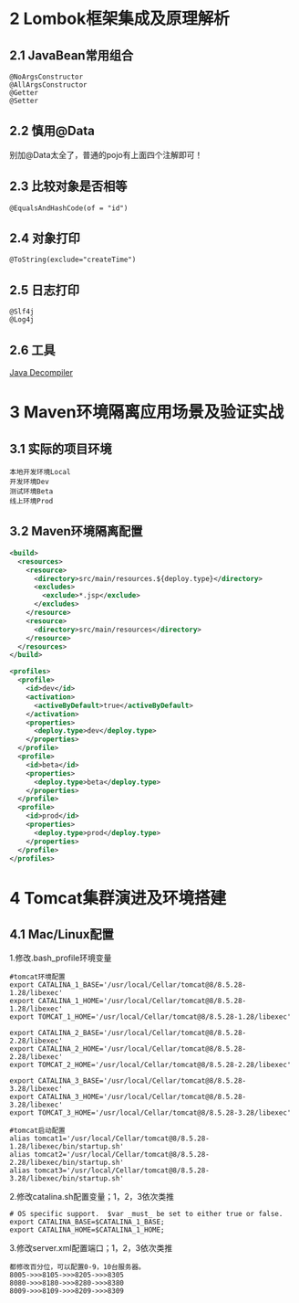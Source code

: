 

# 2 Lombok框架集成及原理解析

## 2.1 JavaBean常用组合
    @NoArgsConstructor
    @AllArgsConstructor
    @Getter
    @Setter
    
## 2.2 慎用@Data
别加@Data太全了，普通的pojo有上面四个注解即可！

## 2.3 比较对象是否相等
    @EqualsAndHashCode(of = "id")
    
## 2.4 对象打印
    @ToString(exclude="createTime")
    
## 2.5 日志打印
    @Slf4j
    @Log4j
    
## 2.6 工具
[Java Decompiler](http://jd.benow.ca/)

# 3 Maven环境隔离应用场景及验证实战

## 3.1 实际的项目环境
    本地开发环境Local
    开发环境Dev
    测试环境Beta
    线上环境Prod
    
## 3.2 Maven环境隔离配置
```xml
<build>
  <resources>
    <resource>
      <directory>src/main/resources.${deploy.type}</directory>
      <excludes>
        <exclude>*.jsp</exclude>
      </excludes>
    </resource>
    <resource>
      <directory>src/main/resources</directory>
    </resource>
  </resources>
</build>

<profiles>
  <profile>
    <id>dev</id>
    <activation>
      <activeByDefault>true</activeByDefault>
    </activation>
    <properties>
      <deploy.type>dev</deploy.type>
    </properties>
  </profile>
  <profile>
    <id>beta</id>
    <properties>
      <deploy.type>beta</deploy.type>
    </properties>
  </profile>
  <profile>
    <id>prod</id>
    <properties>
      <deploy.type>prod</deploy.type>
    </properties>
  </profile>
</profiles>
```

# 4 Tomcat集群演进及环境搭建
## 4.1 Mac/Linux配置
1.修改.bash_profile环境变量
```
#tomcat环境配置
export CATALINA_1_BASE='/usr/local/Cellar/tomcat@8/8.5.28-1.28/libexec'
export CATALINA_1_HOME='/usr/local/Cellar/tomcat@8/8.5.28-1.28/libexec'
export TOMCAT_1_HOME='/usr/local/Cellar/tomcat@8/8.5.28-1.28/libexec'

export CATALINA_2_BASE='/usr/local/Cellar/tomcat@8/8.5.28-2.28/libexec'
export CATALINA_2_HOME='/usr/local/Cellar/tomcat@8/8.5.28-2.28/libexec'
export TOMCAT_2_HOME='/usr/local/Cellar/tomcat@8/8.5.28-2.28/libexec'

export CATALINA_3_BASE='/usr/local/Cellar/tomcat@8/8.5.28-3.28/libexec'
export CATALINA_3_HOME='/usr/local/Cellar/tomcat@8/8.5.28-3.28/libexec'
export TOMCAT_3_HOME='/usr/local/Cellar/tomcat@8/8.5.28-3.28/libexec'

#tomcat启动配置
alias tomcat1='/usr/local/Cellar/tomcat@8/8.5.28-1.28/libexec/bin/startup.sh'
alias tomcat2='/usr/local/Cellar/tomcat@8/8.5.28-2.28/libexec/bin/startup.sh'
alias tomcat3='/usr/local/Cellar/tomcat@8/8.5.28-3.28/libexec/bin/startup.sh'
```
2.修改catalina.sh配置变量；1，2，3依次类推
```
# OS specific support.  $var _must_ be set to either true or false.
export CATALINA_BASE=$CATALINA_1_BASE;
export CATALINA_HOME=$CATALINA_1_HOME;
```
3.修改server.xml配置端口；1，2，3依次类推

    都修改百分位，可以配置0-9，10台服务器。
    8005->>>8105->>>8205->>>8305
    8080->>>8180->>>8280->>>8380
    8009->>>8109->>>8209->>>8309

